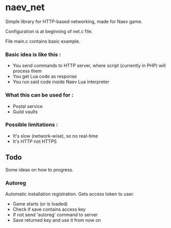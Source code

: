 # naev_net
Simple library for HTTP-based networking, made for Naev game.

Configuration is at beginning of net.c file.

File main.c contains basic example.

### Basic idea is like this :
*   You send commands to HTTP server, where script (currently in PHP) will process them
*   You get Lua code as response
*   You run said code inside Naev Lua interpreter

### What this can be used for :
*   Postal service
*   Guild vaults

### Possible limitations :
*   It's slow (network-wise), so no real-time
*   It's HTTP not HTTPS

## Todo
Some ideas on how to progress. 

### Autoreg
Automatic installation registration. Gets access token to user.
* Game starts (or is loaded)
* Check if save contains access key
* If not send 'autoreg' command to server
* Save returned key and use it from now on
